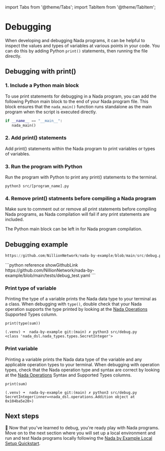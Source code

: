 import Tabs from '@theme/Tabs';
import TabItem from '@theme/TabItem';

# Debugging

When developing and debugging Nada programs, it can be helpful to inspect the values and types of variables at various points in your code. You can do this by adding Python `print()` statements, then running the file directly.

## Debugging with print()


### 1. Include a Python main block

To use print statements for debugging in a Nada program, you can add the following Python main block to the end of your Nada program file. This block ensures that the `nada_main()` function runs standalone as the main program when the script is executed directly.

```python
if __name__ == "__main__":
   nada_main()
```

### 2. Add print() statements

Add print() statements within the Nada program to print variables or types of variables.

### 3. Run the program with Python

Run the program with Python to print any print() statements to the terminal. 

```
python3 src/[program_name].py
```

### 4. Remove print() statments before compiling a Nada program

Make sure to comment out or remove all print statements before compiling Nada programs, as Nada compilation will fail if any print statements are included.

The Python main block can be left in for Nada program compilation. 

## Debugging example

<Tabs>

<TabItem value="program" label="Nada program" default>

```python reference showGithubLink
https://github.com/NillionNetwork/nada-by-example/blob/main/src/debug.py
```
</TabItem>

<TabItem value="test" label="Test file">
```python reference showGithubLink
https://github.com/NillionNetwork/nada-by-example/blob/main/tests/debug_test.yaml
```
</TabItem>
</Tabs>

### Print type of variable

Printing the type of a variable prints the Nada data type to your terminal as a class. When debugging with `type()`, double check that your Nada operation supports the type printed by looking at the [Nada Operations](/nada-by-example/nada-operations) Supported Types column.

```
print(type(sum))
```

```
(.venv) ➜  nada-by-example git:(main) ✗ python3 src/debug.py
<class 'nada_dsl.nada_types.types.SecretInteger'>
```

### Print variable

Printing a variable prints the Nada data type of the variable and any applicable operation types to your terminal. When debugging with operation types, check that the Nada operation type and syntax are correct by looking at the [Nada Operations](/nada-by-example/nada-operations) Syntax and Supported Types columns.


```
print(sum)
```

```
(.venv) ➜  nada-by-example git:(main) ✗ python3 src/debug.py
SecretInteger(inner=<nada_dsl.operations.Addition object at 0x104ba5e20>)
```

## Next steps

🐛 Now that you've learned to debug, you're ready play with Nada programs. Move on to the next section where you will set up a local environment and run and test Nada programs locally following the [Nada by Example Local Setup Quickstart](/nada-by-example-quickstart).